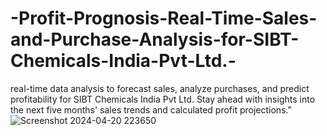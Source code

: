 # -Profit-Prognosis-Real-Time-Sales-and-Purchase-Analysis-for-SIBT-Chemicals-India-Pvt-Ltd.-
 real-time data analysis to forecast sales, analyze purchases, and predict profitability for SIBT Chemicals India Pvt Ltd. Stay ahead with insights into the next five months' sales trends and calculated profit projections."
![Screenshot 2024-04-20 223650](https://github.com/Snehal1915/-Profit-Prognosis-Real-Time-Sales-and-Purchase-Analysis-for-SIBT-Chemicals-India-Pvt-Ltd.-/assets/152618224/56bf9e3b-ad53-4b4f-ad12-5e345cd029e5)

